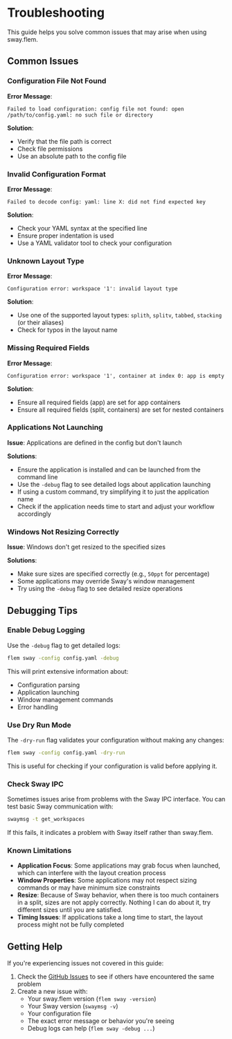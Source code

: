 # Troubleshooting

This guide helps you solve common issues that may arise when using sway.flem.

## Common Issues

### Configuration File Not Found

**Error Message**:
```
Failed to load configuration: config file not found: open /path/to/config.yaml: no such file or directory
```

**Solution**:
- Verify that the file path is correct
- Check file permissions
- Use an absolute path to the config file

### Invalid Configuration Format

**Error Message**:
```
Failed to decode config: yaml: line X: did not find expected key
```

**Solution**:
- Check your YAML syntax at the specified line
- Ensure proper indentation is used
- Use a YAML validator tool to check your configuration

### Unknown Layout Type

**Error Message**:
```
Configuration error: workspace '1': invalid layout type
```

**Solution**:
- Use one of the supported layout types: `splith`, `splitv`, `tabbed`, `stacking` (or their aliases)
- Check for typos in the layout name

### Missing Required Fields

**Error Message**:
```
Configuration error: workspace '1', container at index 0: app is empty
```

**Solution**:
- Ensure all required fields (app) are set for app containers
- Ensure all required fields (split, containers) are set for nested containers

### Applications Not Launching

**Issue**: Applications are defined in the config but don't launch

**Solutions**:
- Ensure the application is installed and can be launched from the command line
- Use the `-debug` flag to see detailed logs about application launching
- If using a custom command, try simplifying it to just the application name
- Check if the application needs time to start and adjust your workflow accordingly

### Windows Not Resizing Correctly

**Issue**: Windows don't get resized to the specified sizes

**Solutions**:
- Make sure sizes are specified correctly (e.g., `50ppt` for percentage)
- Some applications may override Sway's window management
- Try using the `-debug` flag to see detailed resize operations

## Debugging Tips

### Enable Debug Logging

Use the `-debug` flag to get detailed logs:

```bash
flem sway -config config.yaml -debug
```

This will print extensive information about:
- Configuration parsing
- Application launching
- Window management commands
- Error handling

### Use Dry Run Mode

The `-dry-run` flag validates your configuration without making any changes:

```bash
flem sway -config config.yaml -dry-run
```

This is useful for checking if your configuration is valid before applying it.

### Check Sway IPC

Sometimes issues arise from problems with the Sway IPC interface. You can test basic Sway communication with:

```bash
swaymsg -t get_workspaces
```

If this fails, it indicates a problem with Sway itself rather than sway.flem.

### Known Limitations

- **Application Focus**: Some applications may grab focus when launched, which can interfere with the layout creation process
- **Window Properties**: Some applications may not respect sizing commands or may have minimum size constraints
- **Resize**: Because of Sway behavior, when there is too much containers in a split, sizes are not
  apply correctly. Nothing I can do about it, try different sizes until you are satisfied.
- **Timing Issues**: If applications take a long time to start, the layout process might not be fully completed

## Getting Help

If you're experiencing issues not covered in this guide:

1. Check the [GitHub Issues](https://github.com/titembaatar/sway.flem/issues) to see if others have encountered the same problem
2. Create a new issue with:
   - Your sway.flem version (`flem sway -version`)
   - Your Sway version (`swaymsg -v`)
   - Your configuration file
   - The exact error message or behavior you're seeing
   - Debug logs can help (`flem sway -debug ...`)
